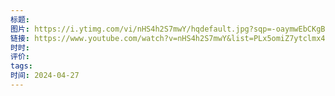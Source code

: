 ```yaml
---
标题: 
图片: https://i.ytimg.com/vi/nHS4h2S7mwY/hqdefault.jpg?sqp=-oaymwEbCKgBEF5IVfKriqkDDggBFQAAiEIYAXABwAEG&rs=AOn4CLCnTlaloJQiseP9-ALTil13_ReZWg
链接: https://www.youtube.com/watch?v=nHS4h2S7mwY&list=PLx5omiZ7ytclmx4uOZ5k-0AMR1wlbLY81&index=8&pp=iAQB
时时: 
评价: 
tags: 
时间: 2024-04-27
---
```


